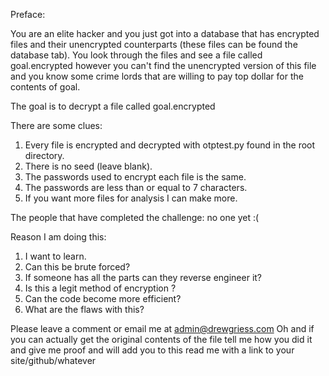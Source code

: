  Preface:
 
You are an elite hacker and you just got into a database that has encrypted files and their unencrypted counterparts (these files can be found the database tab). You look through the files and see a file called goal.encrypted however you can't find the unencrypted version of this file and you know some crime lords that are willing to pay top dollar for the contents of goal.

The goal is to decrypt a file called goal.encrypted

There are some clues:
1) Every file is encrypted and decrypted with otptest.py found in the root directory.
2) There is no seed (leave blank).
3) The passwords used to encrypt each file is the same.
4) The passwords are less than or equal to 7 characters.
5) If you want more files for analysis I can make more.

The people that have completed the challenge:
no one yet :(


Reason I am doing this:
1) I want to learn.
2) Can this be brute forced?
3) If someone has all the parts can they reverse engineer it?
4) Is this a legit method of encryption ?
5) Can the code become more efficient?
6) What are the flaws with this?

Please leave a comment or email me at admin@drewgriess.com 
Oh and if you can actually get the original contents of the file tell me how you did it and give me proof and will add you to this read me with a link to your site/github/whatever 




